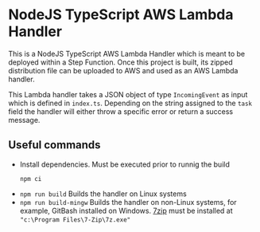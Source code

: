# NodeJS TypeScript AWS Lambda Handler

This is a NodeJS TypeScript AWS Lambda Handler which is meant to be deployed within a Step Function. Once this project is built, its zipped distribution file can be uploaded to AWS and used as an AWS Lambda handler.

This Lambda handler takes a JSON object of type `IncomingEvent` as input which is defined in `index.ts`. Depending on the string assigned to the `task` field the handler will either throw a specific error or return a success message.

## Useful commands

- Install dependencies. Must be executed prior to runnig the build
  ```node
  npm ci
  ```
- `npm run build` Builds the handler on Linux systems
- `npm run build-mingw` Builds the handler on non-Linux systems, for example, GitBash installed on Windows. [7zip](https://www.7-zip.org/) must be installed at `"c:\Program Files\7-Zip\7z.exe"`
